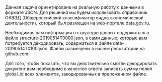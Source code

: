 Данная задача ориентирована на реальную работу с данными в формате JSON. Для решения мы будем использовать справочник ОКВЭД (Общероссийский классификатор видов экономической деятельности), который был размещен на web-портале data.gov.ru.

Необходимая вам информация о структуре данных содержиться в файле structure-20190514T0000.json, а сами данные, которые вам потребуется декодировать, содержаться в файле data-20190514T0100.json. Файлы размещены в нашем репозитории на github.com.

Для того, чтобы показать, что вы действительно смогли декодировать документ вам необходимо в качестве ответа записать сумму полей global_id всех элементов, закодированных в преложенном файле.